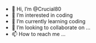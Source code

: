 - 👋 Hi, I’m @Crucial80
- 👀 I’m interested in coding 
- 🌱 I’m currently learning coding 
- 💞️ I’m looking to collaborate on ...
- 📫 How to reach me ...

<!---
Crucial80/Crucial80 is a ✨ special ✨ repository because its `README.md` (this file) appears on your GitHub profile.
You can click the Preview link to take a look at your changes.
--->
